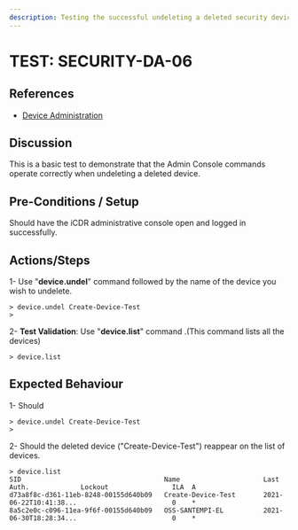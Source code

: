 ```yaml
---
description: Testing the successful undeleting a deleted security device.
---
```


# TEST: SECURITY-DA-06

## References

* [Device Administration](../../../../../../../operations/server-administration/santedb-icdr-admin-console/untitled.md)

## Discussion

This is a basic test to demonstrate that the Admin Console commands operate correctly when undeleting a deleted device.

## Pre-Conditions / Setup

Should have the iCDR administrative console open and logged in successfully.

## Actions/Steps

1- Use "**device.undel**" command followed by the name of the device you wish to undelete.

```
> device.undel Create-Device-Test
>
```

2- **Test Validation**: Use "**device.list**" command .(This command lists all the devices)

```
> device.list
```

## Expected Behaviour

1- Should&#x20;

```
> device.undel Create-Device-Test
>
```

2- Should the deleted device  ("Create-Device-Test") reappear on the list of devices.

```
> device.list
SID                                    Name                     Last Auth.             Lockout                ILA  A
d73a8f8c-d361-11eb-8248-00155d640b09   Create-Device-Test       2021-06-22T10:41:38...                        0    *
8a5c2e0c-c096-11ea-9f6f-00155d640b09   OSS-SANTEMPI-EL          2021-06-30T18:28:34...                        0    *
```
